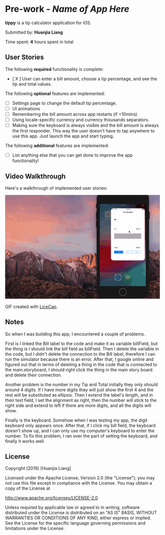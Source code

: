 # Pre-work - *Name of App Here*

**tippy** is a tip calculator application for iOS.

Submitted by: **Huanjia Liang**

Time spent: **4** hours spent in total

## User Stories

The following **required** functionality is complete:

* [ X ] User can enter a bill amount, choose a tip percentage, and see the tip and total values.

The following **optional** features are implemented:
* [ ] Settings page to change the default tip percentage.
* [ ] UI animations
* [ ] Remembering the bill amount across app restarts (if <10mins)
* [ ] Using locale-specific currency and currency thousands separators.
* [ ] Making sure the keyboard is always visible and the bill amount is always the first responder. This way the user doesn't have to tap anywhere to use this app. Just launch the app and start typing.

The following **additional** features are implemented:

- [ ] List anything else that you can get done to improve the app functionality!

## Video Walkthrough 

Here's a walkthrough of implemented user stories:

<img src='https://github.com/lianghuanjia/tippy/blob/master/tippyCalculation.gif' title='Video Walkthrough' width='' alt='Video Walkthrough' />

GIF created with [LiceCap](http://www.cockos.com/licecap/).

## Notes

So when I was building this app, I encountered a couple of problems.

First is I linked the Bill label to the code and make it as variable billField, but the thing is I should link the bill field as billField. Then I delete the variable in the code, but I didn't delete the connection to the Bill label, therefore I can run the simulator because there is an error. After that, I google online and figured out that in terms of deleting a thing in the code that is connected to the main.storyboard, I should right click the thing in the main story board and delete their connection.

Another problem is the number in my Tip and Total initially they only should around 4 digits. If I have more digits they will just show the first 4 and the rest will be substituted as ellipsis. Then I extend the label's length, and in their text field, I set the alignment as right, then the number will stick to the right side and extend to left if there are more digits,  and all the digits will show. 

Finally is the keyboard. Somehow when I was testing my app, the digit keyboard only appears once. After that, if I click my bill field, the keyboard doesn't show up, and I can only use my computer's keyboard to enter the number. To fix this problem, I ran over the part of setting the keyboard, and finally it works well.

## License

Copyright [2019] [Huanjia Liang]

Licensed under the Apache License, Version 2.0 (the "License");
you may not use this file except in compliance with the License.
You may obtain a copy of the License at

http://www.apache.org/licenses/LICENSE-2.0

Unless required by applicable law or agreed to in writing, software
distributed under the License is distributed on an "AS IS" BASIS,
WITHOUT WARRANTIES OR CONDITIONS OF ANY KIND, either express or implied.
See the License for the specific language governing permissions and
limitations under the License.
